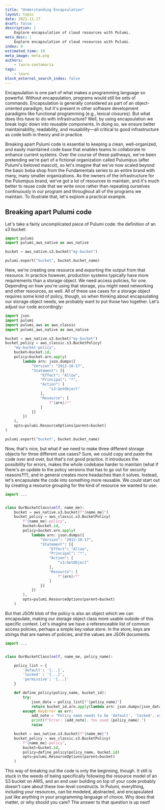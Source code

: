 ```yaml
---
title: "Understanding Encapsulation"
layout: topic
date: 2021-11-17
draft: false
description: |
    Explore encapsulation of cloud resources with Pulumi.
meta_desc: |
    Explore encapsulation of cloud resources with Pulumi.
index: 0
estimated_time: 10
meta_image: meta.png
authors:
    - laura-santamaria
tags:
    - learn
block_external_search_index: false
---
```


Encapsulation is one part of what makes a programming language so powerful. Without encapsulation, programs would still be sets of commands. Encapsulation is generally considered as part of an object-oriented paradigm, but it's present in other software development paradigms like functional programming (e.g., lexical closures). But what does this have to do with infrastructure? Well, by using encapsulation we break logic down into reusable components. In doing so, we ensure better maintainability, readability, and reusability&mdash;all critical to good infrastructure as code both in theory and in practice.

Breaking apart Pulumi code is essential to keeping a clean, well-organized, and easily maintained code base that enables teams to collaborate to enhance current systems. Over the course of these pathways, we've been pretending we're part of a fictional organization called Pulumipus (after Pulumi's beloved mascot), so let's imagine that we've now scaled beyond the basic boba shop from the Fundamentals series to an entire brand with many, many smaller organizations. As the owners of the infrastructure for the Pulumipus brand, we've got a lot of resources to maintain, and it's much better to reuse code that we write once rather than repeating ourselves continuously in our program and throughout all of the programs we maintain. To illustrate that, let's explore a practical example.

## Breaking apart Pulumi code

Let's take a fairly uncomplicated piece of Pulumi code: the definition of an s3 bucket:

```python
import pulumi
import pulumi_aws_native as aws_native

bucket = aws_native.s3.bucket("my-bucket")

pulumi.export("bucket", bucket.bucket_name)
```

Here, we're creating one resource and exporting the output from that resource. In practice however, production systems typically have more requirements than a storage object. We need access policies, for one. Depending on how you're using that storage, you might need networking and other resources, as well. All of these use cases for a storage object requires some kind of policy, though, so when thinking about encapsulating our storage object needs, we probably want to put those two together. Let's adjust our code accordingly:

```python
import json
import pulumi
import pulumi_aws as aws_classic
import pulumi_aws_native as aws_native

bucket = aws_native.s3.bucket("my-bucket")
bucket_policy = aws_classic.s3.BucketPolicy(
    "my-bucket-policy",
    bucket=bucket.id,
    policy=bucket.arn.apply(
        lambda arn: json.dumps({
            "Version": "2012-10-17",
            "Statement": [{
                "Effect": "Allow",
                "Principal": "*",
                "Action": [
                    "s3:GetObject"
                ],
                "Resource": [
                    f"{arn}/*"
                ]
            }]
        })
    ),
    opts=pulumi.ResourceOptions(parent=bucket)
)

pulumi.export("bucket", bucket.bucket_name)
```

Now, that's nice, but what if we need to make three different storage objects for three different use cases? Sure, we could copy and paste the code over and over, but that's not good practice. It introduces the possibility for errors, makes the whole codebase harder to maintain (what if there's an update to the policy versions that has to go out for security reasons?!?), and in general creates more headaches than it solves. Instead, let's encapsulate the code into something more reusable. We could start out by creating a resource grouping for the kind of resource we wanted to use:

```python
import ...


class OurBucketClass(self, name_me):
    bucket = aws_native.s3.bucket(f"{name_me}")
    bucket_policy = aws_classic.s3.BucketPolicy(
        f"{name_me}-policy",
        bucket=bucket.id,
        policy=bucket.arn.apply(
            lambda arn: json.dumps({
                "Version": "2012-10-17",
                "Statement": [{
                    "Effect": "Allow",
                    "Principal": "*",
                    "Action": [
                        "s3:GetObject"
                    ],
                    "Resource": [
                        f"{arn}/*"
                    ]
                }]
            })
        ),
        opts=pulumi.ResourceOptions(parent=bucket)
    )
```

But that JSON blob of the policy is also an object which we can encapsulate, making our storage object class more usable outside of this specific context. Let's imagine we have a referenceable list of common access policies, perhaps a simple key:value store. In the store, keys are strings that are names of policies, and the values are JSON documents.

```python
import ...


class OurBucketClass(self, name_me, policy_name):

    policy_list = {
        'default': '{...}',
        'locked' : '{...}',
        'permissive': '{...}'
    }

    def define_policy(policy_name, bucket_id):
        try:
            json_data = policy_list[f"{policy_name}"]
            return bucket_id.arn.apply(lambda arn: json.dumps(json_data))
        except KeyError as err:
            add_note = "Policy name needs to be 'default', 'locked', or 'permissive'."
            print(f"Error: {add_note}. You used {policy_name}.")
            raise

    bucket = aws_native.s3.bucket(f"{name_me}")
    bucket_policy = aws_classic.s3.BucketPolicy(
        f"{name_me}-policy",
        bucket=bucket.id,
        policy=define_policy(policy_name, bucket.id)
        opts=pulumi.ResourceOptions(parent=bucket)
    )

```

This way of breaking out the code is only the beginning, though. It still is stuck in the weeds of being specifically following the resource model of an S3 bucket on AWS, and an end user building on top of your code probably doesn't care about these low-level constructs. In Pulumi, everything, including your resources, can be modeled, abstracted, and encapsulated just like anything in your programming language of choice. Why does that matter, or why should you care? The answer to that question is up next!
